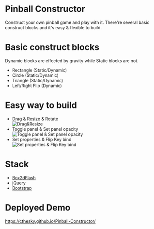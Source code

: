 # Pinball Constructor
Construct your own pinball game and play with it. There're several basic construct blocks and 
it's easy & flexible to build.

# Basic construct blocks
Dynamic blocks are effected by gravity while Static blocks are not.
- Rectangle (Static/Dynamic)
- Circle (Static/Dynamic)
- Triangle (Static/Dynamic)
- Left/Right Flip (Dynamic)

# Easy way to build
- Drag & Resize & Rotate  
![Drag&Resize](https://cloud.githubusercontent.com/assets/13807244/20524796/2e93dd7a-b0f7-11e6-89c5-265905e488ce.gif)
- Toggle panel & Set panel opacity  
![Toggle panel & Set panel opacity](https://cloud.githubusercontent.com/assets/13807244/20525050/80b7ce6c-b0f8-11e6-8942-213c0405f43c.gif)
- Set properties & Flip Key bind  
![Set properties & Flip Key bind](https://cloud.githubusercontent.com/assets/13807244/20524965/173abc7e-b0f8-11e6-92f5-73be50604b1f.gif)
  
# Stack
- [Box2dFlash](http://www.box2dflash.org/)
- [jQuery](http://jquery.com/)
- [Bootstrap](http://getbootstrap.com/)

# Deployed Demo
https://cthesky.github.io/Pinball-Constructor/
